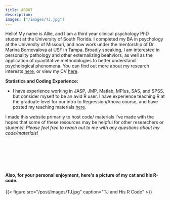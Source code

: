 ```yaml
---
title: ABOUT
description: 
images: ["/images/TJ.jpg"]
---
```


Hello! My name is Allie, and I am a third year clinical psychology PhD student at the University of South Florida. I completed my BA in psychology at the University of Missouri, and now work under the mentorship of Dr. Marina Bornovalova at USF in Tampa. Broadly speaking, I am interested in personality pathology and other externalizing beahviors, as well as the application of quantitative methodologies to better understand psychological phenomena. You can find out more about my research interests [here](https://alliechoate.netlify.com/portfolio/), or view my CV [here](https://drive.google.com/file/d/1YQmDPkmclBLfb7_futzazynfCyC9mMJz/view?usp=sharing).


**Statistics and Coding Experience:**

  - I have experience working in JASP, JMP, Matlab, MPlus, SAS, and SPSS, but consider myself to be an avid R user. I have experience teaching R at the graduate level for our intro to Regression/Anova course, and have posted my teaching materials [here](https://alliechoate.netlify.com/post/reganova/). 
  
I made this website primarily to host code/ materials I've made with the hopes that some of these resources may be helpful for other researchers or students! _Please feel free to reach out to me with any questions about my code/materials!_ 

<br><br>





<br>
<br>

#### Also, for your personal enjoyment, here's a picture of my cat and his R-code. 



{{< figure src="/post/images/TJ.jpg" caption="TJ and His R Code" >}}